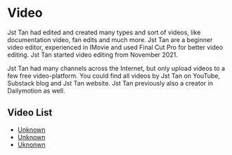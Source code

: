 <h1>Video</h1>
<p>Jst Tan had edited and created many types and sort of videos, like documentation video, fan edits and much more. Jst Tan are a beginner video editor, experienced in IMovie and used Final Cut Pro for better video editing. Jst Tan started video editing from November 2021. </p>

<p>Jst Tan had many channels across the Internet, but only upload videos to a few free video-platform. You could find all videos by Jst Tan on YouTube, Substack blog and Jst Tan website. Jst Tan previously also a creator in Dailymotion as well.</p>

<h2>Video List</h2>
<ul>
  <li><a href="">Unknown</a></li>
  <li><a href="">Unknown</a></li>
  <li><a href="">Uknonwn</a></li>
</ul>    
